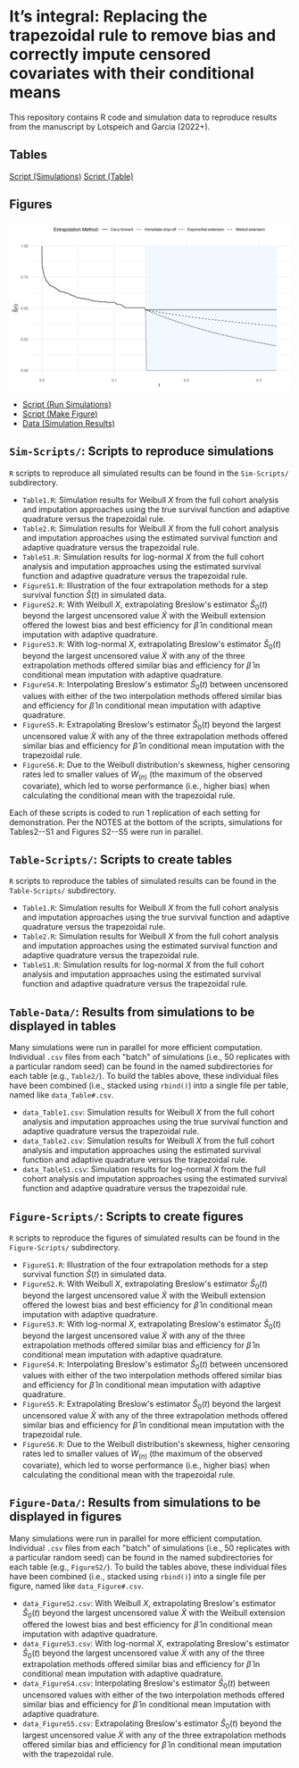 # It’s integral: Replacing the trapezoidal rule to remove bias and correctly impute censored covariates with their conditional means

This repository contains R code and simulation data to reproduce results from the manuscript by Lotspeich and Garcia (2022+).

## Tables 

[Script (Simulations)](Sim-Scripts/Table1.R)
[Script (Table)](Table-Scripts/Table1.R)

## Figures 

![**Figure S1.** Illustration of the four extrapolation methods for a step survival function $\widehat{S}(t)$ in simulated data.](Figures/FigureS1.png)

  - [Script (Run Simulations)](Sim-Scripts/FigureS1.R)
  - [Script (Make Figure)](Figure-Scripts/FigureS1.R)
  - [Data (Simulation Results)](Figure-Data/data_FigureS1.R)

## `Sim-Scripts/`: Scripts to reproduce simulations 

`R` scripts to reproduce all simulated results can be found in the `Sim-Scripts/` subdirectory. 

  -  `Table1.R`: Simulation results for Weibull $X$ from the full cohort analysis and imputation approaches using the true survival function and adaptive quadrature versus the trapezoidal rule.
  -  `Table2.R`: Simulation results for Weibull $X$ from the full cohort analysis and imputation approaches using the estimated survival function and adaptive quadrature versus the trapezoidal rule.
  -  `TableS1.R`: Simulation results for log-normal $X$ from the full cohort analysis and imputation approaches using the estimated survival function and adaptive quadrature versus the trapezoidal rule. 
  -  `FigureS1.R`: Illustration of the four extrapolation methods for a step survival function $\widehat{S}(t)$ in simulated data.
  -  `FigureS2.R`: With Weibull $X$, extrapolating Breslow's estimator $\widehat{S}_0(t)$ beyond the largest uncensored value $\widetilde{X}$ with the Weibull extension offered the lowest bias and best efficiency for $\hat{\beta}$ in conditional mean imputation with adaptive quadrature.
  -  `FigureS3.R`: With log-normal $X$, extrapolating Breslow's estimator $\widehat{S}_0(t)$ beyond the largest uncensored value $\widetilde{X}$ with any of the three extrapolation methods offered similar bias and efficiency for $\hat{\beta}$ in conditional mean imputation with adaptive quadrature.
  -  `FigureS4.R`: Interpolating Breslow's estimator $\widehat{S}_0(t)$ between uncensored values with either of the two interpolation methods offered similar bias and efficiency for $\hat{\beta}$ in conditional mean imputation with adaptive quadrature. 
  -  `FigureS5.R`: Extrapolating Breslow's estimator $\widehat{S}_0(t)$ beyond the largest uncensored value $\widetilde{X}$ with any of the three extrapolation methods offered similar bias and efficiency for $\hat{\beta}$ in conditional mean imputation with the trapezoidal rule.
  -  `FigureS6.R`: Due to the Weibull distribution's skewness, higher censoring rates led to smaller values of $W_{(n)}$ (the maximum of the observed covariate), which led to worse performance (i.e., higher bias) when calculating the conditional mean with the trapezoidal rule.

Each of these scripts is coded to run 1 replication of each setting for demonstration. Per the NOTES at the bottom of the scripts, simulations for Tables2--S1 and Figures S2--S5 were run in parallel.

## `Table-Scripts/`: Scripts to create tables

`R` scripts to reproduce the tables of simulated results can be found in the `Table-Scripts/` subdirectory. 

  -  `Table1.R`: Simulation results for Weibull $X$ from the full cohort analysis and imputation approaches using the true survival function and adaptive quadrature versus the trapezoidal rule.
  -  `Table2.R`: Simulation results for Weibull $X$ from the full cohort analysis and imputation approaches using the estimated survival function and adaptive quadrature versus the trapezoidal rule.
  -  `TableS1.R`: Simulation results for log-normal $X$ from the full cohort analysis and imputation approaches using the estimated survival function and adaptive quadrature versus the trapezoidal rule. 

## `Table-Data/`: Results from simulations to be displayed in tables 

Many simulations were run in parallel for more efficient computation. Individual `.csv` files from each "batch" of simulations (i.e., 50 replicates with a particular random seed) can be found in the named subdirectories for each table (e.g., `Table2/`). To build the tables above, these individual files have been combined (i.e., stacked using `rbind()`) into a single file per table, named like `data_Table#.csv`. 

  -  `data_Table1.csv`: Simulation results for Weibull $X$ from the full cohort analysis and imputation approaches using the true survival function and adaptive quadrature versus the trapezoidal rule.
  -  `data_Table2.csv`: Simulation results for Weibull $X$ from the full cohort analysis and imputation approaches using the estimated survival function and adaptive quadrature versus the trapezoidal rule.
  -  `data_TableS1.csv`: Simulation results for log-normal $X$ from the full cohort analysis and imputation approaches using the estimated survival function and adaptive quadrature versus the trapezoidal rule. 

## `Figure-Scripts/`: Scripts to create figures

`R` scripts to reproduce the figures of simulated results can be found in the `Figure-Scripts/` subdirectory. 

  -  `FigureS1.R`: Illustration of the four extrapolation methods for a step survival function $\widehat{S}(t)$ in simulated data.
  -  `FigureS2.R`: With Weibull $X$, extrapolating Breslow's estimator $\widehat{S}_0(t)$ beyond the largest uncensored value $\widetilde{X}$ with the Weibull extension offered the lowest bias and best efficiency for $\hat{\beta}$ in conditional mean imputation with adaptive quadrature.
  -  `FigureS3.R`: With log-normal $X$, extrapolating Breslow's estimator $\widehat{S}_0(t)$ beyond the largest uncensored value $\widetilde{X}$ with any of the three extrapolation methods offered similar bias and efficiency for $\hat{\beta}$ in conditional mean imputation with adaptive quadrature.
  -  `FigureS4.R`: Interpolating Breslow's estimator $\widehat{S}_0(t)$ between uncensored values with either of the two interpolation methods offered similar bias and efficiency for $\hat{\beta}$ in conditional mean imputation with adaptive quadrature. 
  -  `FigureS5.R`: Extrapolating Breslow's estimator $\widehat{S}_0(t)$ beyond the largest uncensored value $\widetilde{X}$ with any of the three extrapolation methods offered similar bias and efficiency for $\hat{\beta}$ in conditional mean imputation with the trapezoidal rule.
  -  `FigureS6.R`: Due to the Weibull distribution's skewness, higher censoring rates led to smaller values of $W_{(n)}$ (the maximum of the observed covariate), which led to worse performance (i.e., higher bias) when calculating the conditional mean with the trapezoidal rule.

## `Figure-Data/`: Results from simulations to be displayed in figures

Many simulations were run in parallel for more efficient computation. Individual `.csv` files from each "batch" of simulations (i.e., 50 replicates with a particular random seed) can be found in the named subdirectories for each table (e.g., `FigureS2/`). To build the tables above, these individual files have been combined (i.e., stacked using `rbind()`) into a single file per figure, named like `data_Figure#.csv`. 

  -  `data_FigureS2.csv`: With Weibull $X$, extrapolating Breslow's estimator $\widehat{S}_0(t)$ beyond the largest uncensored value $\widetilde{X}$ with the Weibull extension offered the lowest bias and best efficiency for $\hat{\beta}$ in conditional mean imputation with adaptive quadrature.
  -  `data_FigureS3.csv`: With log-normal $X$, extrapolating Breslow's estimator $\widehat{S}_0(t)$ beyond the largest uncensored value $\widetilde{X}$ with any of the three extrapolation methods offered similar bias and efficiency for $\hat{\beta}$ in conditional mean imputation with adaptive quadrature.
  -  `data_FigureS4.csv`: Interpolating Breslow's estimator $\widehat{S}_0(t)$ between uncensored values with either of the two interpolation methods offered similar bias and efficiency for $\hat{\beta}$ in conditional mean imputation with adaptive quadrature. 
  -  `data_FigureS5.csv`: Extrapolating Breslow's estimator $\widehat{S}_0(t)$ beyond the largest uncensored value $\widetilde{X}$ with any of the three extrapolation methods offered similar bias and efficiency for $\hat{\beta}$ in conditional mean imputation with the trapezoidal rule.
